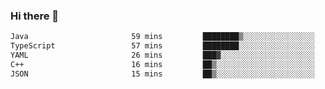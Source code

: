 ### Hi there 👋

<!--START_SECTION:waka-->

```txt
Java                       59 mins         ████████▒░░░░░░░░░░░░░░░░   33.53 %
TypeScript                 57 mins         ████████░░░░░░░░░░░░░░░░░   32.14 %
YAML                       26 mins         ███▓░░░░░░░░░░░░░░░░░░░░░   14.85 %
C++                        16 mins         ██▒░░░░░░░░░░░░░░░░░░░░░░   09.52 %
JSON                       15 mins         ██▒░░░░░░░░░░░░░░░░░░░░░░   08.89 %
```

<!--END_SECTION:waka-->

<!--
**jerry-shao/jerry-shao** is a ✨ _special_ ✨ repository because its `README.md` (this file) appears on your GitHub profile.

Here are some ideas to get you started:

- 🔭 I’m currently working on ...
- 🌱 I’m currently learning ...
- 👯 I’m looking to collaborate on ...
- 🤔 I’m looking for help with ...
- 💬 Ask me about ...
- 📫 How to reach me: ...
- 😄 Pronouns: ...
- ⚡ Fun fact: ...
-->
